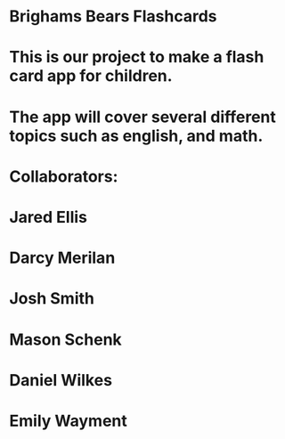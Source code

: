 # Brighams Bears Flashcards
# This is our project to make a flash card app for children.
# The app will cover several different topics such as english, and math.


# Collaborators:
# Jared Ellis
# Darcy Merilan
# Josh Smith
# Mason Schenk
# Daniel Wilkes
# Emily Wayment
